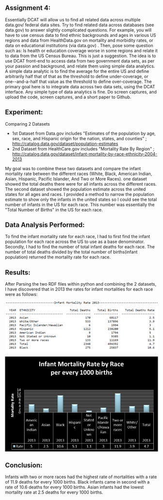 Assignment 4:
-----------
Essentially DCAT will allow us to find all related data across multiple data.gov/ federal data sites. 
Try to find related data across databases (see data.gov)  to answer  slightly complicated questions. 
For example, you will have to use census data to find ethnic backgrounds and ages in various US regions and data from HealthData.gov on mortality and morbidity rates, 
or data on educational institutions (via data.gov) . 
Then, pose some question such as: Is health or education coverage worse in some regions and relate it to data from the US Census Bureau. 
This is just a suggestion. The idea is to use DCAT front-end to access data from two government data sets, as per your passion and background, 
and relate them using simple data analytics. A simple data analytic is to find the average for the entire US and define arbitrarily half that of that as the threshold  to define under-coverage, 
or one--and-a-half that value as the threshold to define over-coverage. 
The primary goal here is to integrate data across two data sets, using the DCAT interface. 
Any simple type of data analytics is fine. Do screen captures, and upload the code, screen captures, and a short paper to Github.

Experiment:
-----------
Comparing 2 Datasets
- 1st Dataset from Data.gov includes "Estimates of the population by age, sex, race, and Hispanic origin for the nation, states, and counties" ;
http://catalog.data.gov/dataset/population-estimates
- 2nd Dataset from HealthCare.gov includes "Mortality Rate By Region" ;
http://catalog.data.gov/dataset/infant-mortality-by-race-ethnicity-2004-2013

My goal was to combine these two datasets and compare the infant mortality rate between the different races (White, Black, American Indian, Asian, Hispanic, Pacific Islander, And Two or More Races).
one dataset showed the total deaths there were for all infants across the different races. The second dataset showed the population estimate across the united states for all ages and races. 
I provided a method to narrow the population estimate to show only the infants in the united states so I could see the total number of infants in the US for each race.
This number was essentially the "Total Number of Births" in the US for each race.

Data Analysis Performed:
-------------------------
To find the infant mortality rate for each race, I had to first find the infant population for each race across the US to use as a base denominator. 
Secondly, I had to find the number of total infant deaths for each race. The number of total deaths divided by the total number of births(infant population)
returned the mortality rate for each race.   



Results:
-----------
After Parsing the two RDF files within python and combining the 2 datasets, I have discovered that in 2013 the rates for infant mortalities for each race were as follows:

![alt tag](https://raw.githubusercontent.com/Semantic-Web/David-T/master/Assignment4/Screenshots/2013%20Rates.png)


  
![alt tag](https://raw.githubusercontent.com/Semantic-Web/David-T/master/Assignment4/Screenshots/Infant%20Mortality%20Rate%20Graph.png)
  
Conclusion:
-----------
Infants with two or more races had the highest rate of mortalities with a rate of 11.9 deaths for every 1000 births.
Black infants came in second with a rate of 10.6 deaths for every 1000 births.
Asian infants had the lowest mortality rate at 2.5 deaths for every 1000 births. 
